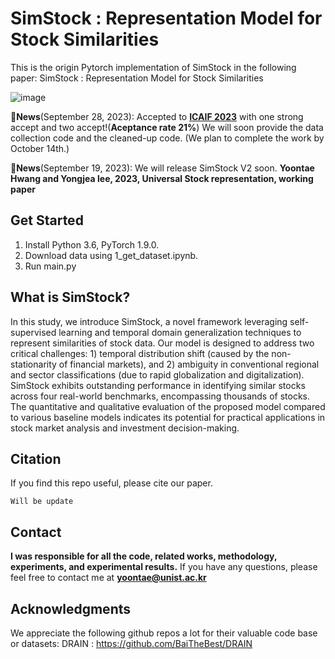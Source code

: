 # SimStock : Representation Model for Stock Similarities

This is the origin Pytorch implementation of SimStock in the following paper: SimStock : Representation Model for Stock Similarities

![image](https://github.com/Yoontae6719/SimStock-Representation-Model-for-Stock-Similarities/assets/87846187/b5e328f2-bff7-4540-b3a0-5dac47079d17)

🚩**News**(September 28, 2023): Accepted to [**ICAIF 2023**](https://ai-finance.org/icaif-23-call-for-papers/) with one strong accept and two accept!(**Aceptance rate 21%**) We will soon provide the data collection code and the cleaned-up code. (We plan to complete the work by October 14th.)

🚩**News**(September 19, 2023): We will release SimStock V2 soon. **Yoontae Hwang and Yongjea lee, 2023, Universal Stock representation, working paper**
 

## Get Started

1. Install Python 3.6, PyTorch 1.9.0.
2. Download data using 1_get_dataset.ipynb.
3. Run main.py


## What is SimStock?
In this study, we introduce SimStock, a novel framework leveraging self-supervised learning and temporal domain generalization techniques to represent similarities of stock data. Our model is designed to address two critical challenges: 1) temporal distribution shift (caused by the non-stationarity of financial markets), and 2) ambiguity in conventional regional and sector classifications (due to rapid globalization and digitalization).
SimStock exhibits outstanding performance in identifying similar stocks across four real-world benchmarks, encompassing thousands of stocks. The quantitative and qualitative evaluation of the proposed model compared to various baseline models indicates its potential for practical applications in stock market analysis and investment decision-making.


## Citation

If you find this repo useful, please cite our paper. 

```
Will be update
```

## Contact

**I was responsible for all the code, related works, methodology, experiments, and experimental results.** If you have any questions, please feel free to contact me at **yoontae@unist.ac.kr**


## Acknowledgments

We appreciate the following github repos a lot for their valuable code base or datasets:
DRAIN : https://github.com/BaiTheBest/DRAIN
